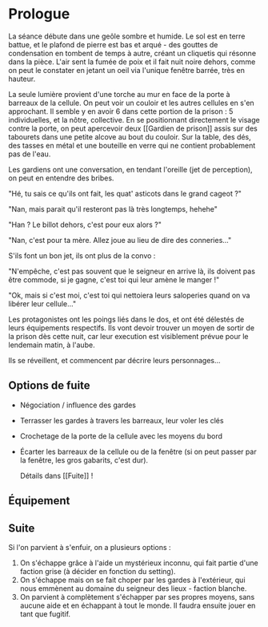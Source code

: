 # Prologue

La séance débute dans une geôle sombre et humide. Le sol est en terre battue, et le plafond de pierre est bas et arqué - des gouttes de condensation en tombent de temps à autre, créant un cliquetis qui résonne dans la pièce. L'air sent la fumée de poix et il fait nuit noire dehors, comme on peut le constater en jetant un oeil via l'unique fenêtre barrée, très en hauteur. 

La seule lumière provient d'une torche au mur en face de la porte à barreaux de la cellule. On peut voir un couloir et les autres cellules en s'en approchant. Il semble y en avoir 6 dans cette portion de la prison : 5 individuelles, et la nôtre, collective. En se positionnant directement le visage contre la porte, on peut apercevoir deux [[Gardien de prison]] assis sur des tabourets dans une petite alcove au bout du couloir. Sur la table, des dés, des tasses en métal et une bouteille en verre qui ne contient probablement pas de l'eau.

Les gardiens ont une conversation, en tendant l'oreille (jet de perception), on peut en entendre des bribes.

"Hé, tu sais ce qu'ils ont fait, les quat' asticots dans le grand cageot ?"

"Nan, mais parait qu'il resteront pas là très longtemps, hehehe"

"Han ? Le billot dehors, c'est pour eux alors ?"

"Nan, c'est pour ta mère. Allez joue au lieu de dire des conneries..."

S'ils font un bon jet, ils ont plus de la convo :

"N'empêche, c'est pas souvent que le seigneur en arrive là, ils doivent pas être commode, si je gagne, c'est toi qui leur amène le manger !"

"Ok, mais si c'est moi, c'est toi qui nettoiera leurs saloperies quand on va libérer leur cellule..."

Les protagonistes ont les poings liés dans le dos, et ont été délestés de leurs équipements respectifs. Ils vont devoir trouver un moyen de sortir de la prison dès cette nuit, car leur execution est visiblement prévue pour le lendemain matin, à l'aube.

Ils se réveillent, et commencent par décrire leurs personnages...

## Options de fuite

- Négociation / influence des gardes
- Terrasser les gardes à travers les barreaux, leur voler les clés
- Crochetage de la porte de la cellule avec les moyens du bord
- Écarter les barreaux de la cellule ou de la fenêtre (si on peut passer par la fenêtre, les gros gabarits, c'est dur).
  
  Détails dans [[Fuite]] !


## Équipement


## Suite


Si l'on parvient à s'enfuir, on a plusieurs options :

1. On s'échappe grâce à l'aide un mystérieux inconnu, qui fait partie d'une faction grise (à décider en fonction du setting).
2. On s'échappe mais on se fait choper par les gardes à l'extérieur, qui nous emmènent au domaine du seigneur des lieux - faction blanche.
3. On parvient à complètement s'échapper par ses propres moyens, sans aucune aide et en échappant à tout le monde. Il faudra ensuite jouer en tant que fugitif.

